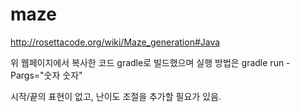 # maze
http://rosettacode.org/wiki/Maze_generation#Java

위 웹페이지에서 복사한 코드
gradle로 빌드했으며 실행 방법은 gradle run -Pargs="숫자 숫자"

시작/끝의 표현이 없고, 난이도 조절을 추가할 필요가 있음.
